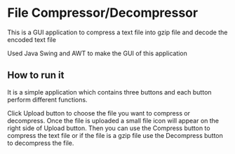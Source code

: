 # File Compressor/Decompressor

This is a GUI application to compress a text file into gzip file and decode the encoded text file

Used Java Swing and AWT to make the GUI of this application

## How to run it
It is a simple application which contains three buttons and each button perform different functions.

Click Upload button to choose the file you want to compress or decompress. Once the file is uploaded a small file icon will appear on the right side of Upload button.
Then you can use the Compress button to compress the text file or if the file is a gzip file use the Decompress button to decompress the file.

